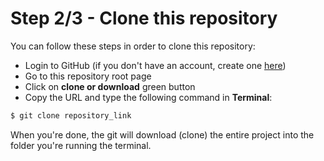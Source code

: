 # Step 2/3 - Clone this repository

You can follow these steps in order to clone this repository:

- Login to GitHub (if you don't have an account, create one [here](https://github.com/join))
- Go to this repository root page
- Click on **clone or download** green button
- Copy the URL and type the following command in **Terminal**:

```bash
$ git clone repository_link
```

When you're done, the git will download (clone) the entire project into the folder you're running the terminal.
